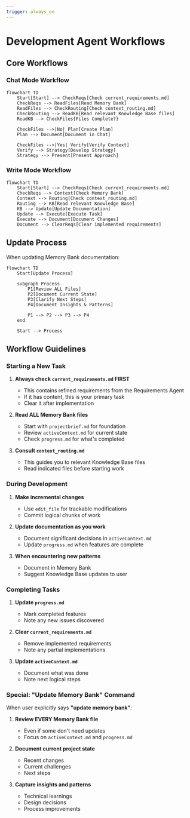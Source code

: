 ```yaml
---
trigger: always_on
---
```


# Development Agent Workflows

## Core Workflows

### Chat Mode Workflow

```mermaid
flowchart TD
    Start[Start] --> CheckReqs[Check current_requirements.md]
    CheckReqs --> ReadFiles[Read Memory Bank]
    ReadFiles --> CheckRouting[Check context_routing.md]
    CheckRouting --> ReadKB[Read relevant Knowledge Base files]
    ReadKB --> CheckFiles{Files Complete?}

    CheckFiles -->|No| Plan[Create Plan]
    Plan --> Document[Document in Chat]

    CheckFiles -->|Yes| Verify[Verify Context]
    Verify --> Strategy[Develop Strategy]
    Strategy --> Present[Present Approach]
```

### Write Mode Workflow

```mermaid
flowchart TD
    Start[Start] --> CheckReqs[Check current_requirements.md]
    CheckReqs --> Context[Check Memory Bank]
    Context --> Routing[Check context_routing.md]
    Routing --> KB[Read relevant Knowledge Base]
    KB --> Update[Update Documentation]
    Update --> Execute[Execute Task]
    Execute --> Document[Document Changes]
    Document --> ClearReqs[Clear implemented requirements]
```

## Update Process

When updating Memory Bank documentation:

```mermaid
flowchart TD
    Start[Update Process]
    
    subgraph Process
        P1[Review ALL Files]
        P2[Document Current State]
        P3[Clarify Next Steps]
        P4[Document Insights & Patterns]
        
        P1 --> P2 --> P3 --> P4
    end
    
    Start --> Process
```

## Workflow Guidelines

### Starting a New Task

1. **Always check `current_requirements.md` FIRST**
   - This contains refined requirements from the Requirements Agent
   - If it has content, this is your primary task
   - Clear it after implementation

2. **Read ALL Memory Bank files**
   - Start with `projectbrief.md` for foundation
   - Review `activeContext.md` for current state
   - Check `progress.md` for what's completed

3. **Consult `context_routing.md`**
   - This guides you to relevant Knowledge Base files
   - Read indicated files before starting work

### During Development

1. **Make incremental changes**
   - Use `edit_file` for trackable modifications
   - Commit logical chunks of work

2. **Update documentation as you work**
   - Document significant decisions in `activeContext.md`
   - Update `progress.md` when features are complete

3. **When encountering new patterns**
   - Document in Memory Bank
   - Suggest Knowledge Base updates to user

### Completing Tasks

1. **Update `progress.md`**
   - Mark completed features
   - Note any new issues discovered

2. **Clear `current_requirements.md`**
   - Remove implemented requirements
   - Note any partial implementations

3. **Update `activeContext.md`**
   - Document what was done
   - Note next logical steps

### Special: "Update Memory Bank" Command

When user explicitly says **"update memory bank"**:

1. **Review EVERY Memory Bank file**
   - Even if some don't need updates
   - Focus on `activeContext.md` and `progress.md`

2. **Document current project state**
   - Recent changes
   - Current challenges
   - Next steps

3. **Capture insights and patterns**
   - Technical learnings
   - Design decisions
   - Process improvements
